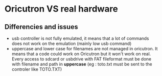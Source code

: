 # Oricutron VS real hardware

## Differencies and issues

* usb controller is not fully emulated, it means that a lot of commands does not work on the emulation (mainly low usb command)
* uppercase and lower case for filenames are not managed in oricutron. It means that a code could work on Oricutron but it won't work on real. Every access to sdcard or usbdrive with FAT fileformat must be done with filename and path in **uppercase** (eg : toto.txt must be sent to the controler like TOTO.TXT)